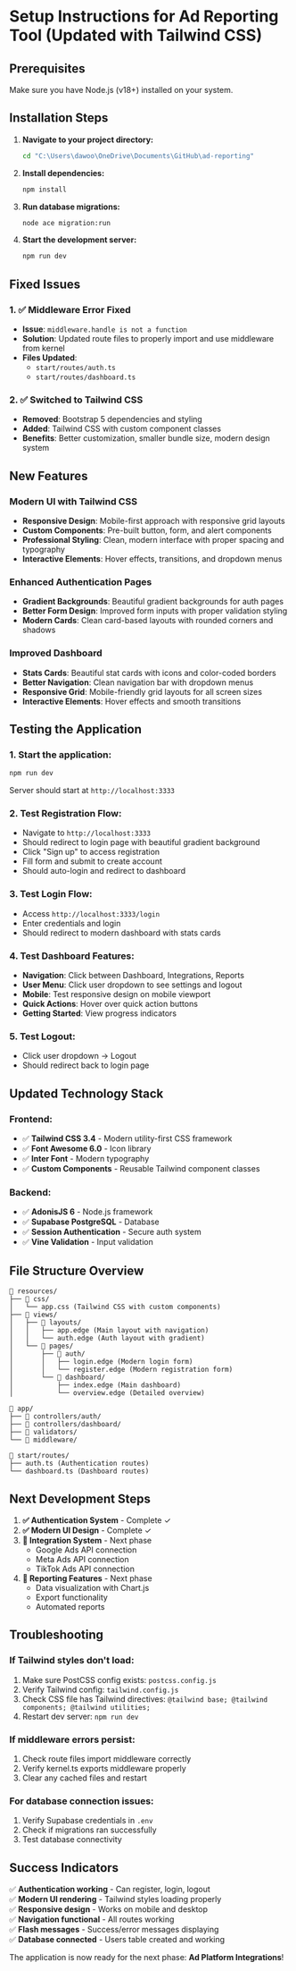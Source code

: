 # Setup Instructions for Ad Reporting Tool (Updated with Tailwind CSS)

## Prerequisites
Make sure you have Node.js (v18+) installed on your system.

## Installation Steps

1. **Navigate to your project directory:**
   ```bash
   cd "C:\Users\dawoo\OneDrive\Documents\GitHub\ad-reporting"
   ```

2. **Install dependencies:**
   ```bash
   npm install
   ```

3. **Run database migrations:**
   ```bash
   node ace migration:run
   ```

4. **Start the development server:**
   ```bash
   npm run dev
   ```

## Fixed Issues

### 1. ✅ **Middleware Error Fixed**
- **Issue**: `middleware.handle is not a function`
- **Solution**: Updated route files to properly import and use middleware from kernel
- **Files Updated**: 
  - `start/routes/auth.ts`
  - `start/routes/dashboard.ts`

### 2. ✅ **Switched to Tailwind CSS**
- **Removed**: Bootstrap 5 dependencies and styling
- **Added**: Tailwind CSS with custom component classes
- **Benefits**: Better customization, smaller bundle size, modern design system

## New Features

### **Modern UI with Tailwind CSS**
- **Responsive Design**: Mobile-first approach with responsive grid layouts
- **Custom Components**: Pre-built button, form, and alert components
- **Professional Styling**: Clean, modern interface with proper spacing and typography
- **Interactive Elements**: Hover effects, transitions, and dropdown menus

### **Enhanced Authentication Pages**
- **Gradient Backgrounds**: Beautiful gradient backgrounds for auth pages
- **Better Form Design**: Improved form inputs with proper validation styling
- **Modern Cards**: Clean card-based layouts with rounded corners and shadows

### **Improved Dashboard**
- **Stats Cards**: Beautiful stat cards with icons and color-coded borders
- **Better Navigation**: Clean navigation bar with dropdown menus
- **Responsive Grid**: Mobile-friendly grid layouts for all screen sizes
- **Interactive Elements**: Hover effects and smooth transitions

## Testing the Application

### 1. **Start the application:**
   ```bash
   npm run dev
   ```
   Server should start at `http://localhost:3333`

### 2. **Test Registration Flow:**
   - Navigate to `http://localhost:3333`
   - Should redirect to login page with beautiful gradient background
   - Click "Sign up" to access registration
   - Fill form and submit to create account
   - Should auto-login and redirect to dashboard

### 3. **Test Login Flow:**
   - Access `http://localhost:3333/login`
   - Enter credentials and login
   - Should redirect to modern dashboard with stats cards

### 4. **Test Dashboard Features:**
   - **Navigation**: Click between Dashboard, Integrations, Reports
   - **User Menu**: Click user dropdown to see settings and logout
   - **Mobile**: Test responsive design on mobile viewport
   - **Quick Actions**: Hover over quick action buttons
   - **Getting Started**: View progress indicators

### 5. **Test Logout:**
   - Click user dropdown → Logout
   - Should redirect back to login page

## Updated Technology Stack

### **Frontend:**
- ✅ **Tailwind CSS 3.4** - Modern utility-first CSS framework
- ✅ **Font Awesome 6.0** - Icon library
- ✅ **Inter Font** - Modern typography
- ✅ **Custom Components** - Reusable Tailwind component classes

### **Backend:**
- ✅ **AdonisJS 6** - Node.js framework
- ✅ **Supabase PostgreSQL** - Database
- ✅ **Session Authentication** - Secure auth system
- ✅ **Vine Validation** - Input validation

## File Structure Overview

```
📁 resources/
├── 📁 css/
│   └── app.css (Tailwind CSS with custom components)
├── 📁 views/
│   ├── 📁 layouts/
│   │   ├── app.edge (Main layout with navigation)
│   │   └── auth.edge (Auth layout with gradient)
│   └── 📁 pages/
│       ├── 📁 auth/
│       │   ├── login.edge (Modern login form)
│       │   └── register.edge (Modern registration form)
│       └── 📁 dashboard/
│           ├── index.edge (Main dashboard)
│           └── overview.edge (Detailed overview)

📁 app/
├── 📁 controllers/auth/
├── 📁 controllers/dashboard/
├── 📁 validators/
└── 📁 middleware/

📁 start/routes/
├── auth.ts (Authentication routes)
└── dashboard.ts (Dashboard routes)
```

## Next Development Steps

1. **✅ Authentication System** - Complete ✓
2. **✅ Modern UI Design** - Complete ✓
3. **🚧 Integration System** - Next phase
   - Google Ads API connection
   - Meta Ads API connection
   - TikTok Ads API connection
4. **🚧 Reporting Features** - Next phase
   - Data visualization with Chart.js
   - Export functionality
   - Automated reports

## Troubleshooting

### **If Tailwind styles don't load:**
1. Make sure PostCSS config exists: `postcss.config.js`
2. Verify Tailwind config: `tailwind.config.js`
3. Check CSS file has Tailwind directives: `@tailwind base; @tailwind components; @tailwind utilities;`
4. Restart dev server: `npm run dev`

### **If middleware errors persist:**
1. Check route files import middleware correctly
2. Verify kernel.ts exports middleware properly
3. Clear any cached files and restart

### **For database connection issues:**
1. Verify Supabase credentials in `.env`
2. Check if migrations ran successfully
3. Test database connectivity

## Success Indicators

✅ **Authentication working** - Can register, login, logout  
✅ **Modern UI rendering** - Tailwind styles loading properly  
✅ **Responsive design** - Works on mobile and desktop  
✅ **Navigation functional** - All routes working  
✅ **Flash messages** - Success/error messages displaying  
✅ **Database connected** - Users table created and working  

The application is now ready for the next phase: **Ad Platform Integrations**!
